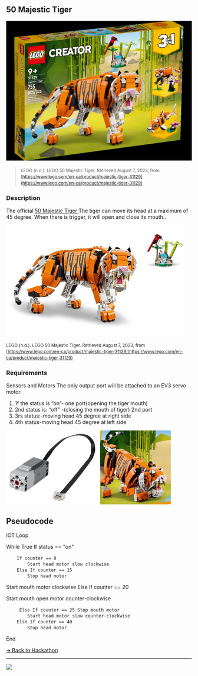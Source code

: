 ## 50 Majestic Tiger 
<!--50 Majestic Tiger  -->
![50 Majestic Tiger](images/50-majestic-tiger-box.jpg)

> <small>LEGO (n.d.). LEGO 50 Majestic Tiger. Retrieved August 7, 2023, from [https://www.lego.com/en-ca/product/majestic-tiger-31129](https://www.lego.com/en-ca/product/majestic-tiger-31129)</small>

### Description

The official [50 Majestic Tiger ](https://www.lego.com/en-ca/product/majestic-tiger-31129) The tiger can move its head at a maximum of 45 degree. When there is trigger, it will open and close its mouth..

![50 Majestic Tiger](images/50-majestic-tiger-interactive.jpg)

<small>LEGO (n.d.). LEGO 50 Majestic Tiger. Retrieved August 7, 2023, from [https://www.lego.com/en-ca/product/majestic-tiger-31129](https://www.lego.com/en-ca/product/majestic-tiger-31129)</small>


### Requirements

Sensors and Motors
The only output port will be attached to an EV3 servo motor. 

1. 1f the status is “on”- one port(opening the tiger mouth)
2.	2nd status is: “off” -(closing the mouth of tiger)
2nd port
3.	3rs status:-moving head 45 degree at right side
4.	4th status-moving head 45 degree at left side


<img src="/images/motor.jpg" height="200">
<img src="/images/tiger-mouth.jpg" height="200">

## Pseudocode

IOT Loop

While True      If status == "on"

        If counter == 0
            Start head motor slow clockwise
        Else If counter == 15
            Stop head motor

Start mouth motor clockwise
         Else If counter == 20

Start mouth open motor counter-clockwise

         Else If counter == 25 Stop mouth motor
            Start head motor slow counter-clockwise
        Else If counter == 40
            Stop head motor

End




[&#10132; Back to Hackathon](/hackathon-set/)

---

<a href="https://brickmmo.com">
<img src="https://brickmmo.com/images/brickmmo-logo-horizontal.jpg" width="100">
</a>

